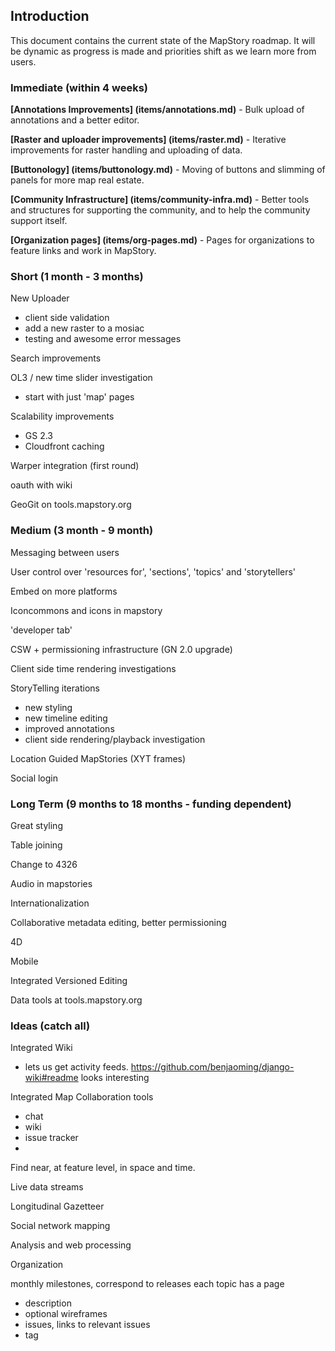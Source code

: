 ## Introduction

This document contains the current state of the MapStory roadmap. It will be dynamic as progress
is made and priorities shift as we learn more from users. 

### Immediate (within 4 weeks)

**[Annotations Improvements] (items/annotations.md)** - Bulk upload of annotations and a better editor.

**[Raster and uploader improvements] (items/raster.md)** - Iterative improvements for raster handling and 
uploading of data.


**[Buttonology] (items/buttonology.md)** - Moving of buttons and slimming of panels for more map real estate. 

**[Community Infrastructure] (items/community-infra.md)** - Better tools and structures for supporting the community, 
and to help the community support itself.


**[Organization pages] (items/org-pages.md)** - Pages for organizations to feature links and work in MapStory.

### Short (1 month - 3 months)

New Uploader
 - client side validation
 - add a new raster to a mosiac
 - testing and awesome error messages

Search improvements

OL3 / new time slider investigation
 - start with just 'map' pages

Scalability improvements
 - GS 2.3
 - Cloudfront caching

Warper integration (first round)

oauth with wiki

GeoGit on tools.mapstory.org

### Medium (3 month - 9 month)

Messaging between users

User control over 'resources for', 'sections', 'topics' and 'storytellers'

Embed on more platforms

Iconcommons and icons in mapstory

'developer tab'

CSW + permissioning infrastructure (GN 2.0 upgrade)

Client side time rendering investigations

StoryTelling iterations
 - new styling
 - new timeline editing
 - improved annotations
 - client side rendering/playback investigation

Location Guided MapStories (XYT frames)

Social login

### Long Term (9 months to 18 months - funding dependent)

Great styling

Table joining

Change to 4326

Audio in mapstories

Internationalization

Collaborative metadata editing, better permissioning

4D

Mobile

Integrated Versioned Editing

Data tools at tools.mapstory.org

### Ideas (catch all)

Integrated Wiki
 - lets us get activity feeds. https://github.com/benjaoming/django-wiki#readme looks interesting

Integrated Map Collaboration tools
 - chat
 - wiki
 - issue tracker
 - 
 
Find near, at feature level, in space and time.

Live data streams

Longitudinal Gazetteer

Social network mapping

Analysis and web processing



Organization

 monthly milestones, correspond to releases
 each topic has a page
  - description
  - optional wireframes
  - issues, links to relevant issues
  - tag



